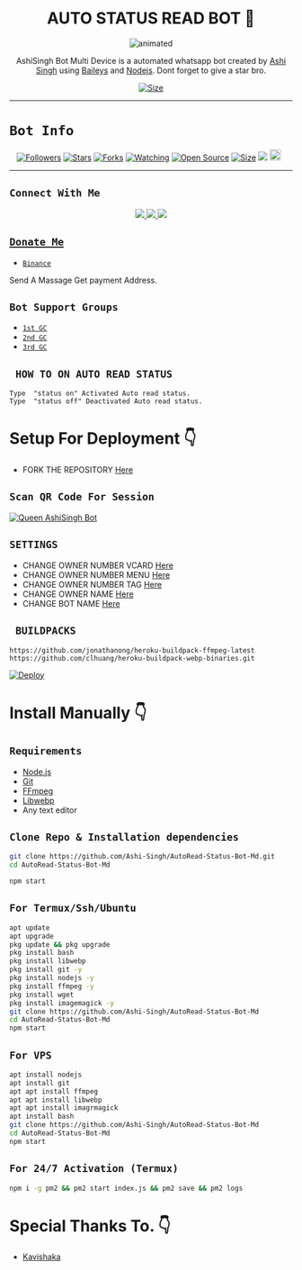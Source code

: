 

<h1 align="center">AUTO STATUS READ BOT 🌸<br></h1>
<p align="center">
<img src="https://i.ibb.co/qmQGB4n/Ashi-Singhh-Pic.jpg" alt="animated" />
</p>

<p align="center">
AshiSingh Bot Multi Device is a automated whatsapp bot created by <a href="https://github.com/Ashi-Singh" target="_blank">Ashi Singh</a> using <a href="https://github.com/adiwajshing/Baileys" target="_blank">Baileys</a> and <a href="https://github.com/nodejs" target="_blank">Nodejs</a>. Dont forget to give a star bro.
</p>

<p align="center">
<a href="https://youtube.com/c/HYPERMOD"><img title="Size" src="https://img.shields.io/badge/Tutorial-Video-green"></a>
</p>

------

# ```Bot Info```
<p align="center">
<a href="https://github.com/Ashi-Singh/followers"><img title="Followers" src="https://img.shields.io/github/followers/Ashi-Singh?color=red&style=flat-square"></a>
<a href="https://github.com/Ashi-Singh/AutoRead-Status-Bot-Md/stargazers/"><img title="Stars" src="https://img.shields.io/github/stars/Ashi-Singh/AutoRead-Status-Bot-Md?color=blue&style=flat-square"></a>
<a href="https://github.com/Ashi-Singh/AutoRead-Status-Bot-Md/network/members"><img title="Forks" src="https://img.shields.io/github/forks/Ashi-Singh/AutoRead-Status-Bot-Md?color=red&style=flat-square"></a>
<a href="https://github.com/Ashi-Singh/AutoRead-Status-Bot-Md/watchers"><img title="Watching" src="https://img.shields.io/github/watchers/Ashi-Singh/AutoRead-Status-Bot-Md?label=Watchers&color=blue&style=flat-square"></a>
<a href="https://github.com/Ashi-Singh/AutoRead-Status-Bot-Md"><img title="Open Source" src="https://img.shields.io/badge/Author-Hyper Mod%20Bot%20Inc.-red?v=103"></a>
<a href="https://github.com/Ashi-Singh/AutoRead-Status-Bot-Md/"><img title="Size" src="https://img.shields.io/github/repo-size/Ashi-Singh/AutoRead-Status-Bot-Md?style=flat-square&color=green"></a>
<a href="https://hits.seeyoufarm.com"><img src="https://hits.seeyoufarm.com/api/count/incr/badge.svg?url=https%3A%2F%2Fgithub.com%2FAshi-Singh%2FAutoRead-Status-Bot-Md&count_bg=%2379C83D&title_bg=%23555555&icon=probot.svg&icon_color=%2300FF6D&title=hits&edge_flat=false"/></a>
<a href="https://github.com/Ashi-Singh/AutoRead-Status-Bot-Md/graphs/commit-activity"><img height="20" src="https://img.shields.io/badge/Maintained%3F-yes-green.svg"></a>&nbsp;&nbsp;
</p>
<p align='center'>
    </p>

-------

## ```Connect With Me```
<p align="center">
<a href="https://wa.me/94767043432"><img src="https://img.shields.io/badge/Contact Hyper Mod-25D366?style=for-the-badge&logo=whatsapp&logoColor=white" />
<a href="https://chat.whatsapp.com/DNUr9fAAaTq6YW3SFQHX7Q"><img src="https://img.shields.io/badge/Join Official GC-25D366?style=for-the-badge&logo=whatsapp&logoColor=white" />
<a href="https://youtube.com/c/HYPERMOD"><img src="https://img.shields.io/badge/Subscribe Hyper Mod-ff0000?style=for-the-badge&logo=youtube&logoColor=ff000000&link=https://youtube.com/c/HYPERMOD" /><br>
</p>

## ```Donate Me```

- [`Binance`](Wa.me/94767043432)

<p align="left">
Send A Massage Get payment Address.
</p>

## ```Bot Support Groups```

- [`1st GC`](https://chat.whatsapp.com/DNUr9fAAaTq6YW3SFQHX7Q)
- [`2nd GC`](https://chat.whatsapp.com/DNUr9fAAaTq6YW3SFQHX7Q)
- [`3rd GC`](https://chat.whatsapp.com/DNUr9fAAaTq6YW3SFQHX7Q)

## ` HOW TO ON AUTO READ STATUS`

```
Type  "status on" Activated Auto read status.
Type  "status off" Deactivated Auto read status.
```

# Setup For Deployment 👇

- FORK THE REPOSITORY [Here](https://github.com/Ashi-Singh/AutoRead-Status-Bot-Md/fork)

## `Scan QR Code For Session`
[![Queen AshiSingh Bot](https://repl.it/badge/github/quiec/whatsasena)](https://replit.com/@HYPER-MOD/Multidevice-Qr-Code-Generator?output%20only=1&lite=1#index.js)

## `SETTINGS`

- CHANGE OWNER NUMBER VCARD [Here](https://github.com/Ashi-Singh/AutoRead-Status-Bot-Md/blob/master/settings.js#L58)
- CHANGE OWNER NUMBER MENU [Here](https://github.com/Ashi-Singh/AutoRead-Status-Bot-Md/blob/master/settings.js#L65)
- CHANGE OWNER NUMBER TAG [Here](https://github.com/Ashi-Singh/AutoRead-Status-Bot-Md/blob/master/settings.js#L66)
- CHANGE OWNER NAME [Here](https://github.com/Ashi-Singh/AutoRead-Status-Bot-Md/blob/master/settings.js#L59)
- CHANGE BOT NAME [Here](https://github.com/Ashi-Singh/AutoRead-Status-Bot-Md/blob/master/settings.js#L67)

## ` BUILDPACKS`

```
https://github.com/jonathanong/heroku-buildpack-ffmpeg-latest
https://github.com/clhuang/heroku-buildpack-webp-binaries.git
```

[![Deploy](https://www.herokucdn.com/deploy/button.svg)](https://heroku.com/deploy?template=https://github.com/DilZara/AutoRead-Status-Bot-Md/)

# Install Manually 👇
## `Requirements`
* [Node.js](https://nodejs.org/en/)
* [Git](https://git-scm.com/downloads)
* [FFmpeg](https://github.com/BtbN/FFmpeg-Builds/releases/download/autobuild-2020-12-08-13-03/ffmpeg-n4.3.1-26-gca55240b8c-win64-gpl-4.3.zip)
* [Libwebp](https://developers.google.com/speed/webp/download)
* Any text editor
## `Clone Repo & Installation dependencies`
```bash
git clone https://github.com/Ashi-Singh/AutoRead-Status-Bot-Md.git
cd AutoRead-Status-Bot-Md

npm start
```
## `For Termux/Ssh/Ubuntu`
```bash
apt update
apt upgrade
pkg update && pkg upgrade
pkg install bash
pkg install libwebp
pkg install git -y
pkg install nodejs -y 
pkg install ffmpeg -y 
pkg install wget
pkg install imagemagick -y
git clone https://github.com/Ashi-Singh/AutoRead-Status-Bot-Md
cd AutoRead-Status-Bot-Md
npm start
```
## `For VPS`
```bash
apt install nodejs 
apt install git 
apt apt install ffmpeg 
apt apt install libwebp 
apt apt install imagrmagick
apt install bash
git clone https://github.com/Ashi-Singh/AutoRead-Status-Bot-Md
cd AutoRead-Status-Bot-Md
npm start
```
## `For 24/7 Activation (Termux)`
```bash
npm i -g pm2 && pm2 start index.js && pm2 save && pm2 logs
```

# Special Thanks To. 👇
* [Kavishaka](https://github.com/kavishkaya)
